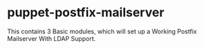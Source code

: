 puppet-postfix-mailserver
=========================

This contains 3 Basic modules, which will set up a Working Postfix Mailserver With LDAP Support.
